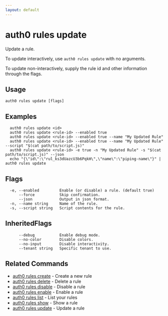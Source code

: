 ```yaml
---
layout: default
---
```

# auth0 rules update

Update a rule.

To update interactively, use `auth0 rules update` with no arguments.

To update non-interactively, supply the rule id and other information through the flags.

## Usage
```
auth0 rules update [flags]
```

## Examples

```
  auth0 rules update <id>
  auth0 rules update <rule-id> --enabled true
  auth0 rules update <rule-id> --enabled true --name "My Updated Rule"
  auth0 rules update <rule-id> --enabled true --name "My Updated Rule" --script "$(cat path/to/script.js)"
  auth0 rules update <rule-id> -e true -n "My Updated Rule" -s "$(cat path/to/script.js)" --json
  echo "{\"id\":\"rul_ks3dUazcU3b6PqkH\",\"name\":\"piping-name\"}" | auth0 rules update
```


## Flags

```
  -e, --enabled         Enable (or disable) a rule. (default true)
      --force           Skip confirmation.
      --json            Output in json format.
  -n, --name string     Name of the rule.
  -s, --script string   Script contents for the rule.
```


## InheritedFlags

```
      --debug           Enable debug mode.
      --no-color        Disable colors.
      --no-input        Disable interactivity.
      --tenant string   Specific tenant to use.
```


## Related Commands

- [auth0 rules create](auth0_rules_create.md) - Create a new rule
- [auth0 rules delete](auth0_rules_delete.md) - Delete a rule
- [auth0 rules disable](auth0_rules_disable.md) - Disable a rule
- [auth0 rules enable](auth0_rules_enable.md) - Enable a rule
- [auth0 rules list](auth0_rules_list.md) - List your rules
- [auth0 rules show](auth0_rules_show.md) - Show a rule
- [auth0 rules update](auth0_rules_update.md) - Update a rule


